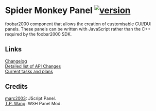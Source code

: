 # Spider Monkey Panel [![version][version-badge]][CHANGELOG]
foobar2000 component that allows the creation of customisable CUI/DUI panels. These panels can be written with JavaScript rather than the C++ required by the foobar2000 SDK.

## Links
[Changelog][CHANGELOG]  
[Detailed list of API Changes][API_CHANGES]  
[Current tasks and plans][TODO]

## Credits
[marc2003](https://github.com/marc2k3): JScript Panel.  
[T.P. Wang](https://hydrogenaud.io/index.php?action=profile;u=44175): WSH Panel Mod.

[CHANGELOG]: CHANGELOG.md
[TODO]: https://github.com/TheQwertiest/foo-jscript-panel/projects/1
[API_CHANGES]: https://github.com/TheQwertiest/foo_spider_monkey_panel/wiki/API-Changes
[version-badge]: https://img.shields.io/badge/version-TBD-blue.svg

